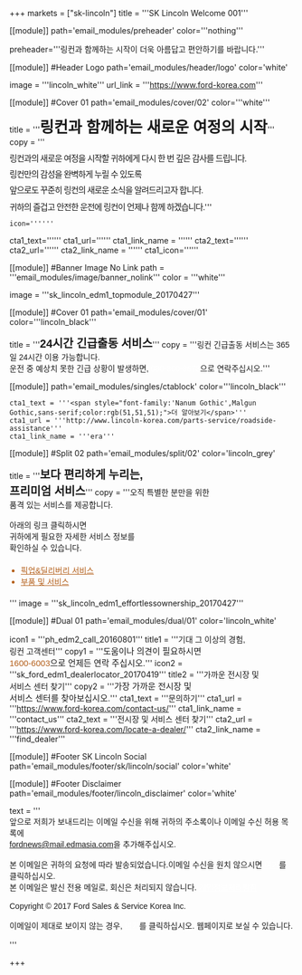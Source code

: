 
+++
markets = ["sk-lincoln"]
title = '''SK Lincoln Welcome 001'''

[[module]]
path='email_modules/preheader'
color='''nothing'''

   preheader='''링컨과 함께하는 시작이 더욱 아름답고 편안하기를 바랍니다.'''

[[module]] #Header Logo
path='email_modules/header/logo'
color='white'

  image = '''lincoln_white'''
  url_link = '''https://www.ford-korea.com'''

[[module]] #Cover 01
path='email_modules/cover/02'
color='''white'''

title = '''<span style="font-Size:27px;font-family:'Nanum Gothic',Malgun Gothic,sans-serif"><b>링컨과 함께하는 새로운 여정의 시작</b></span>'''
  copy = '''<span style="font-size:15px;line-height: 14px;font-family:'Nanum Gothic',Malgun Gothic,sans-serif;letter-spacing: -1px;"><br /><br />링컨과의 새로운 여정을 시작할 귀하에게 다시 한 번 깊은 감사를 드립니다.<br /><br />링컨만의 감성을 완벽하게 누릴 수 있도록<br /><br />앞으로도 꾸준히 링컨의 새로운 소식을 알려드리고자 합니다.<br /><br />귀하의 즐겁고 안전한 운전에 링컨이 언제나 함께 하겠습니다.</span>'''

	icon=''''''
  cta1_text=''''''
  cta1_url=''''''
  cta1_link_name = ''''''
  cta2_text=''''''
  cta2_url=''''''
  cta2_link_name = ''''''
  cta1_icon=''''''

[[module]] #Banner Image No Link
path = '''email_modules/image/banner_nolink'''
color = '''white'''

  image = '''sk_lincoln_edm1_topmodule_20170427'''

[[module]] #Cover 01
path='email_modules/cover/01'
color='''lincoln_black'''

title = '''<span style="font-size:20px;font-family:'Nanum Gothic',Malgun Gothic,sans-serif"><b>24시간 긴급출동 서비스</b></span>'''
  copy = '''<span style="font-family:'Nanum-Gothic',Malgun Gothic,sans-serif;">링컨 긴급출동 서비스는 365일 24시간 이용 가능합니다.<br />운전 중 예상치 못한 긴급 상황이 발생하면, <a href="tel:080-300-3673" name="tel" style="text-decoration:none; color:#FFFFFF;">080-300-3673</a>으로 연락주십시오.</span>'''

[[module]]
path='email_modules/singles/ctablock'
color='''lincoln_black'''

	cta1_text = '''<span style="font-family:'Nanum Gothic',Malgun Gothic,sans-serif;color:rgb(51,51,51);">더 알아보기</span>'''
	cta1_url = '''http://www.lincoln-korea.com/parts-service/roadside-assistance'''
	cta1_link_name = '''era'''

[[module]] #Split 02
path='email_modules/split/02'
color='lincoln_grey'

title = '''<span style="font-family:'Nanum Gothic',Malgun Gothic,sans-serif;font-size:20px;"><b>보다 편리하게 누리는,<br />프리미엄 서비스</b></span>'''
  copy = '''<span style="font-family:'Nanum Gothic',Malgun Gothic,sans-serif">오직 특별한 분만을 위한<br />품격 있는 서비스를 제공합니다.<br /><br />
아래의 링크 클릭하시면<br />귀하에게 필요한 자세한 서비스 정보를<br />확인하실 수 있습니다.
	<ul style="margin: 20px; padding: 0;text-decoration:underline; color:#b45f1a">
		<li><a href="http://www.lincoln-korea.com/parts-service/pick-delivery" name="pick_delivery" style="text-decoration:underline; color:#b45f1a;font-family:'Nanum Gothic',Malgun Gothic,sans-serif;">픽업&딜리버리 서비스</a></li>
		<li><a href="http://www.lincoln-korea.com/parts-service/" name="parts_service" style="text-decoration:underline; color:#b45f1a;font-family:'Nanum Gothic',Malgun Gothic,sans-serif;">부품 및 서비스</a></li>
	</ul></span>'''
  image = '''sk_lincoln_edm1_effortlessownership_20170427'''

[[module]] #Dual 01
path='email_modules/dual/01'
color='lincoln_white'

  icon1 = '''ph_edm2_call_20160801'''
  title1 = '''<span style="font-family:'Nanum Gothic',Malgun Gothic,sans-serif;">기대 그 이상의 경험,<br />링컨 고객센터</span>'''
  copy1 = '''<span style="font-size:15px;font-family:'Nanum Gothic',Malgun Gothic,sans-serif">도움이나 의견이 필요하시면<br /><a href="tel:02-1600-6003" name="tel" style="text-decoration:none; color:#b45f1a;">1600-6003</a>으로 언제든 연락 주십시오.</span>'''
  icon2 = '''sk_ford_edm1_dealerlocator_20170419'''
  title2 = '''<span style="font-family:'Nanum Gothic',Malgun Gothic,sans-serif">가까운 전시장 및<br />서비스 센터 찾기</span>'''
  copy2 = '''<span style="font-size:15px;font-family:'Nanum Gothic',Malgun Gothic,sans-serif">가장 가까운 전시장 및<br />서비스 센터를 찾아보십시오.</span>'''
  cta1_text = '''<span style="font-family:'Nanum Gothic',Malgun Gothic,sans-serif">문의하기</span>'''
  cta1_url = '''https://www.ford-korea.com/contact-us/'''
  cta1_link_name = '''contact_us'''
  cta2_text = '''<span style="font-family:'Nanum Gothic',Malgun Gothic,sans-serif">전시장 및 서비스 센터 찾기</span>'''
  cta2_url = '''https://www.ford-korea.com/locate-a-dealer/'''
  cta2_link_name = '''find_dealer'''

[[module]] #Footer SK Lincoln Social
path='email_modules/footer/sk/lincoln/social'
color='white'

[[module]] #Footer Disclaimer
path='email_modules/footer/lincoln_disclaimer'
color='white'

 text = '''<span style="font-family:'Nanum Gothic',Malgun Gothic,sans-serif"><br/>앞으로 저희가 보내드리는 이메일 수신을 위해 귀하의 주소록이나 이메일 수신 허용 목록에 <br/><span style="font-family:'Nanum Gothic',Malgun Gothic,sans-serif; text-decoration:underline;">fordnews@mail.edmasia.com</span>을 추가해주십시오.<br/><br/>본 이메일은 귀하의 요청에 따라 발송되었습니다.이메일 수신을 원치 않으시면 <a href="<%unsubscribe_link_text%>" style="color:#FFFFFF; text-decoration:underline">여기</a>를 클릭하십시오. <br />본 이메일은 발신 전용 메일로, 회신은 처리되지 않습니다. <a href="https://www.lincoln-korea.com/privacy/" name="privacy" style="text-decoration:underline; color:#FFFFFF;">개인정보처리방침</a> <br/><br/>Copyright © 2017 Ford Sales & Service Korea Inc.<br /><br />이메일이 제대로 보이지 않는 경우, <span class="mobile-display-block"></span><a href="<%syslink_message_read url='/public/read_message.jsp'%>" style="color:#FFFFFF; text-decoration:underline">여기</a>를 클릭하십시오. 웹페이지로 보실 수 있습니다.<br /><br /></span>'''

+++
